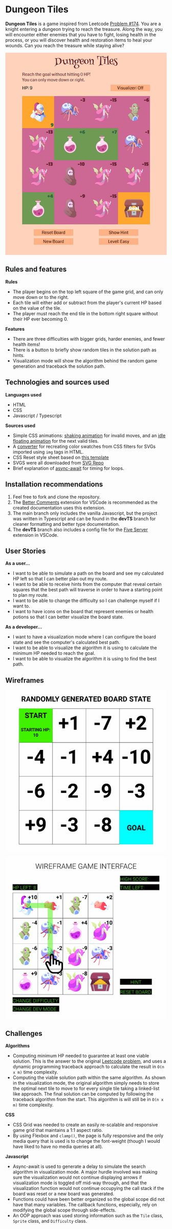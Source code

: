 # Dungeon Tiles

**Dungeon Tiles** is a game inspired from Leetcode [Problem #174](https://leetcode.com/problems/dungeon-game/). You are a knight entering a dungeon trying to reach the treasure. Along the way, you will encounter either enemies that you have to fight, losing health in the process, or you will discover health and restoration items to heal your wounds. Can you reach the treasure while staying alive?

![Screenshot of game in browser](./SRC/Readme/Screenshot.jpg)

## Rules and features

**Rules**
 - The player begins on the top left square of the game grid, and can only move down or to the right.
 - Each tile will either add or subtract from the player's current HP based on the value of the tile.
 - The player must reach the end tile in the bottom right square without their HP ever becoming 0.

**Features**
 - There are three difficulties with bigger grids, harder enemies, and fewer health items!
 - There is a button to briefly show random tiles in the solution path as hints.
 - Visualization mode will show the algorithm behind the random game generation and traceback the solution path.

## Technologies and sources used

**Languages used**
 - HTML
 - CSS
 - Javascript / Typescript

**Sources used**
  - Simple CSS animations: [shaking animation](https://codepen.io/jh3y/pen/yLKMOBm) for invalid moves, and an [idle floating animation](https://codepen.io/MarioDesigns/pen/woJgeo) for the next valid tiles.
  - A [converter](https://codepen.io/sosuke/pen/Pjoqqp) for recreating color swatches from CSS filters for SVGs imported using `img` tags in HTML.
  - CSS Reset style sheet based on [this template](https://piccalil.li/blog/a-modern-css-reset/)  
  - SVGS were all downloaded from [SVG Repo](https://www.svgrepo.com)
  - Brief explanation of [async-await](https://stackoverflow.com/questions/3583724/how-do-i-add-a-delay-in-a-javascript-loop) for timing for loops.
 

## Installation recommendations

 1. Feel free to fork and clone the repository.
 2. The [Better Comments](https://marketplace.visualstudio.com/items?itemName=aaron-bond.better-comments) extension for VSCode is recommended as the created documentation uses this extension.
 3. The main branch only includes the vanilla Javascript, but the project was written in Typescript and can be found in the **devTS** branch for cleaner formatting and better type documentation.
 4. The **devTS** branch also includes a config file for the [Five Server](https://marketplace.visualstudio.com/items?itemName=yandeu.five-server) extension in VSCode.

## User Stories

**As a user...**  
- I want to be able to simulate a path on the board and see my calculated HP left so that I can better plan out my route.  
- I want to be able to receive hints from the computer that reveal certain squares that the best path will traverse in order to have a starting point to plan my route.  
- I want to be able to change the difficulty so I can challenge myself if I want to.  
- I want to have icons on the board that represent enemies or health potions so that I can better visualize the board state.  

**As a developer...**  
- I want to have a visualization mode where I can configure the board state and see the computer's calculated best path.  
- I want to be able to visualize the algorithm it is using to calculate the minimum HP needed to reach the goal.  
- I want to be able to visualize the algorithm it is using to find the best path.

## Wireframes

![Randomly generated board state](./SRC/Readme/Proposal_Wireframes.jpg)

![Wireframe game interface](./SRC/Readme/Proposal_Wireframes3.jpg)

## Challenges

**Algorithms**
 - Computing minimum HP needed to guarantee at least one viable solution. This is the answer to the original [Leetcode problem](https://leetcode.com/problems/dungeon-game/), and uses a dynamic programming traceback approach to calculate the result in `O(n x m)` time complexity.
 - Computing the viable solution path within the same algorithm. As shown in the visualization mode, the original algorithm simply needs to store the optimal next tile to move to for every single tile taking a linked-list like approach. The final solution can be computed by following the traceback algorithm from the start. This algorithm is will still be in `O(n x m)` time complexity.

**CSS**
 - CSS Grid was needed to create an easily re-scalable and responsive game grid that maintains a 1:1 aspect ratio.
 - By using Flexbox and `clamp()`, the page is fully responsive and the only media query that is used is to change the font-weight (though I would have liked to have no media queries at all).

**Javascript**
 - Async-await is used to generate a delay to simulate the search algorithm in visualization mode. A major hurdle involved was making sure the visualization would not continue displaying arrows if visualization mode is toggled off mid-way through, and that the visualization function would not continue occupying the call stack if the board was reset or a new board was generated.
 - Functions could have been better organized so the global scope did not have that many variables. The callback functions, especially, rely on modifying the global scope through side-effects.
 - An OOP approach was used storing information such as the `Tile` class, `Sprite` class, and `Difficulty` class. 
